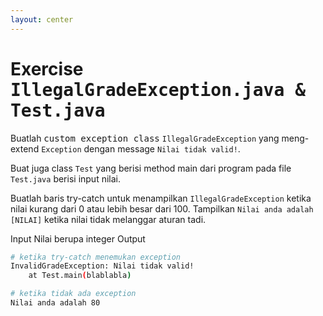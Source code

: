 ```yaml
---
layout: center
---
```


# Exercise <kbd><span class='text-teal'>IllegalGradeException.java & Test.java</span></kbd>

<div class="grid grid-cols-2 gap-2">

<div class="text-sm">

Buatlah <kbd>custom exception class</kbd> `IllegalGradeException` yang meng-extend `Exception` dengan message `Nilai tidak valid!`.

Buat juga class `Test` yang berisi method main dari program pada file `Test.java` berisi input nilai.

Buatlah baris try-catch untuk menampilkan `IllegalGradeException` ketika nilai kurang dari 0 atau lebih besar dari 100. Tampilkan `Nilai anda adalah [NILAI]` ketika nilai tidak melanggar aturan tadi.

</div>

<div class='mt-6 grid grid-cols-[0.2fr_1.5fr] items-center text-sm gap-3'>
<span class='text-xs text-white font-extrabold uppercase text-yellow'>Input</span>
<span>Nilai berupa integer</span>
<span class='text-xs text-white font-extrabold uppercase text-yellow'>Output</span>
<div class='mt-4 flex flex-col mb-2 gap-0'>

```bash
# ketika try-catch menemukan exception
InvalidGradeException: Nilai tidak valid!
    at Test.main(blablabla)

# ketika tidak ada exception
Nilai anda adalah 80
```

</div>
</div>
</div>

